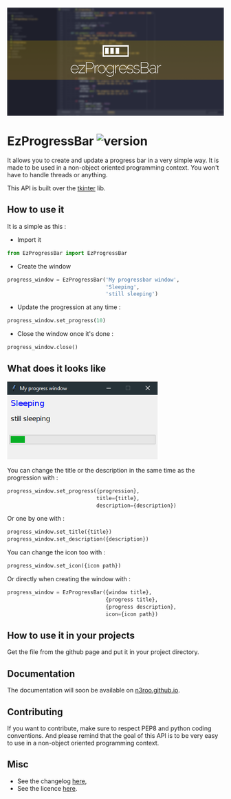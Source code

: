 ![EzAPI](images/EzProgressBar.png)

# EzProgressBar ![version](https://img.shields.io/badge/Version-1-green.svg)
It allows you to create and update a progress bar in a very simple way.
It is made to be used in a non-object oriented programming context. You
won't have to handle threads or anything.

This API is built over the [tkinter](http://tkinter.fdex.eu/) lib. 

## How to use it
It is a simple as this :

- Import it
```python
from EzProgressBar import EzProgressBar
```

- Create the window
```python
progress_window = EzProgressBar('My progressbar window',
                                'Sleeping',
                                'still sleeping')
```

- Update the progression at any time :
```python
progress_window.set_progress(10)
```

- Close the window once it's done :
```python
progress_window.close()
```

## What does it looks like

![EzProgressBar_Preview](images/EzProgressBar_preview1.PNG)

You can change the title or the description in the same time as the progression with :

```python
progress_window.set_progress({progression},
                             title={title},
                             description={description})
```

Or one by one with :
```python
progress_window.set_title({title})
progress_window.set_description({description})
```

You can change the icon too with :
```python
progress_window.set_icon({icon path})
```

Or directly when creating the window with :
```python
progress_window = EzProgressBar({window title},
                                {progress title},
                                {progress description},
                                icon={icon path})
```

## How to use it in your projects

Get the file from the github page and put it in your project directory.

## Documentation

The documentation will soon be available on [n3roo.github.io](https://n3roo.github.io/).

## Contributing

If you want to contribute, make sure to respect PEP8 and python coding conventions. And please remind that the goal of this API is to be very easy to use in a non-object oriented programming context.

## Misc

- See the changelog [here](CHANGELOG.md),
- See the licence [here](../LICENSE).